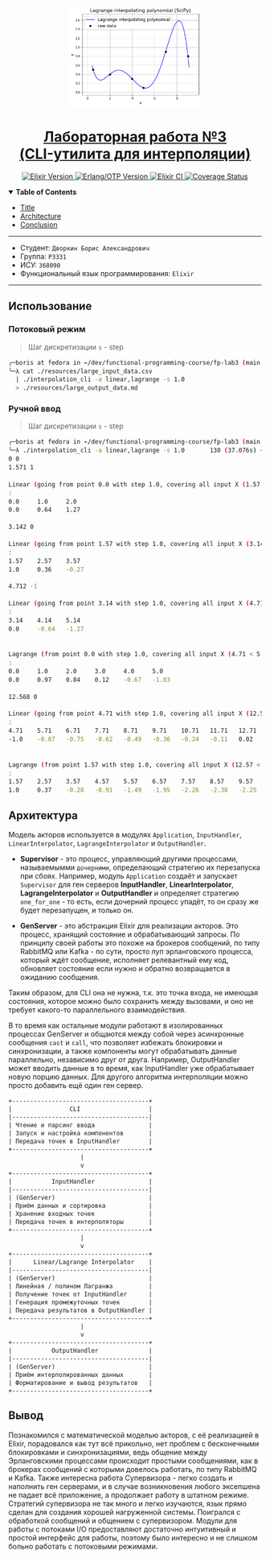 <p align="center">
  <a href="https://github.com/Imtjl/fp-interpolation-cli">
    <picture>
      <img src="resources/logo.png" height="200">
    </picture>
<h1 align="center">
  Лабораторная работа №3<br>
  (CLI-утилита для интерполяции)
</h1>

  </a>
</p>

<p align="center">  
 <a aria-label="Elixir Version" href="https://elixir-lang.org/">
  <img alt="Elixir Version" src="https://img.shields.io/badge/Elixir-1.15.7-purple?style=for-the-badge&labelColor=000000&logo=elixir&logoColor=white">
</a>
<a aria-label="Erlang/OTP Version" href="https://www.erlang.org/">
  <img alt="Erlang/OTP Version" src="https://img.shields.io/badge/Erlang%2FOTP-26.0-red?style=for-the-badge&labelColor=000000&logo=rocket&logoColor=white">
</a>
<a aria-label="Elixir CI" href="https://github.com/Imtjl/fp-interpolation-cli/actions">
  <img alt="Elixir CI" src="https://img.shields.io/github/actions/workflow/status/Imtjl/fp-interpolation-cli/ci.yml?branch=main&style=for-the-badge&logo=github-actions&labelColor=000000&color=teal">
</a>
  <a aria-label="Coverage Status" href="https://coveralls.io/github/Imtjl/fp-interpolation-cli?branch=main">
    <img alt="Coverage Status" src="https://img.shields.io/coveralls/github/Imtjl/fp-interpolation-cli/main?style=for-the-badge&labelColor=000000&logo=coveralls&color=green">
  </a>
</p>
  
<details open>
   <summary><b>Table of Contents</b></summary>

- [Title](#title)
- [Architecture](#arch)
- [Conclusion](#end)

</details>

---

<a id="title"></a>

- Студент: `Дворкин Борис Александрович`
- Группа: `P3331`
- ИСУ: `368090`
- Функциональный язык программирования: `Elixir`

---

<a id="usage"></a>

## Использование

### Потоковый режим

> Шаг дискретизации `s` - step

```bash
╭─boris at fedora in ⌁/dev/functional-programming-course/fp-lab3 (main ✚5…2)
╰─λ cat ./resources/large_input_data.csv
  | ./interpolation_cli -a linear,lagrange -s 1.0
  > ./resources/large_output_data.md
```

### Ручной ввод

> Шаг дискретизации `s` - step

```bash
╭─boris at fedora in ⌁/dev/functional-programming-course/fp-lab3 (main ✚4…2)
╰─λ ./interpolation_cli -a linear,lagrange -s 1.0       130 (37.076s) < 14:21:11
0 0
1.571 1

Linear (going from point 0.0 with step 1.0, covering all input X (1.57 < 2.0))
:
0.0     1.0     2.0
0.0     0.64    1.27

3.142 0

Linear (going from point 1.57 with step 1.0, covering all input X (3.14 < 3.57))
:
1.57    2.57    3.57
1.0     0.36    -0.27

4.712 -1

Linear (going from point 3.14 with step 1.0, covering all input X (4.71 < 5.14))
:
3.14    4.14    5.14
0.0     -0.64   -1.27


Lagrange (from point 0.0 with step 1.0, covering all input X (4.71 < 5.0))
:
0.0     1.0     2.0     3.0     4.0     5.0
0.0     0.97    0.84    0.12    -0.67   -1.03

12.568 0

Linear (going from point 4.71 with step 1.0, covering all input X (12.57 < 12.71))
:
4.71    5.71    6.71    7.71    8.71    9.71    10.71   11.71   12.71
-1.0    -0.87   -0.75   -0.62   -0.49   -0.36   -0.24   -0.11   0.02


Lagrange (from point 1.57 with step 1.0, covering all input X (12.57 < 12.57))
:
1.57    2.57    3.57    4.57    5.57    6.57    7.57    8.57    9.57    10.57  11.57    12.57
1.0     0.37    -0.28   -0.91   -1.49   -1.95   -2.26   -2.38   -2.25   -1.84  -1.11    0.0
```

<a id="arch"></a>

## Архитектура

Модель акторов используется в модулях `Application`, `InputHandler`,
`LinearInterpolator`, `LagrangeInterpolator` и `OutputHandler`.

- **Supervisor** - это процесс, управляющий другими процессами, называемымми
  `дочерними`, определающий стратегию их перезапуска при сбоях. Например, модуль
  `Application` создаёт и запускает `Supervisor` для ген серверов
  **InputHandler**, **LinearInterpolator**, **LagrangeInterpolator** и
  **OutputHandler** и определяет стратегию `one_for_one` - то есть, если
  дочерний процесс упадёт, то он сразу же будет перезапущен, и только он.

- **GenServer** - это абстракция Elixir для реализации акторов. Это процесс,
  хранящий состояние и обрабатывающий запросы. По принципу своей работы это
  похоже на брокеров сообщений, по типу RabbitMQ или Kafka - по сути, просто луп
  эрланговского процесса, который ждёт сообщение, исполняет релевантный ему код,
  обновляет состояние если нужно и обратно возвращается в ожиданию сообщения.

Таким образом, для CLI она не нужна, т.к. это точка входа, не имеющая состояния,
которое можно было сохранить между вызовами, и оно не требует какого-то
параллельного взаимодействия.

В то время как остальные модули работают в изолированных процессах GenServer и
общаются между собой через асинхронные сообщения `cast` и `call`, что позволяет
избежать блокировки и синхронизации, а также компоненты могут обрабатывать
данные параллельно, независимо друг от друга. Например, OutputHandler может
вводить данные в то время, как InputHandler уже обрабатывает новую порцию
данных. Для другого алгоритма интерполяции можно просто добавить ещё один ген
сервер.

```
+--------------------------------------+
|                CLI                   |
|--------------------------------------|
| Чтение и парсинг ввода               |
| Запуск и настройка компонентов       |
| Передача точек в InputHandler        |
+--------------------------------------+
                    |
                    v
+--------------------------------------+
|           InputHandler               |
|--------------------------------------|
| (GenServer)                          |
| Приём данных и сортировка            |
| Хранение входных точек               |
| Передача точек в интерполяторы       |
+--------------------------------------+
                    |
                    v
+--------------------------------------+
|      Linear/Lagrange Interpolator    |
|--------------------------------------|
| (GenServer)                          |
| Линейная / полином Лагранжа          |
| Получение точек от InputHandler      |
| Генерация промежуточных точек        |
| Передача результатов в OutputHandler |
+--------------------------------------+
                    |
                    v
+--------------------------------------+
|           OutputHandler              |
|--------------------------------------|
| (GenServer)                          |
| Приём интерполированных данных       |
| Форматирование и вывод результатов   |
+--------------------------------------+
```

<a id="end"></a>

## Вывод

Познакомился с математической моделью акторов, с её реализацией в Elixir,
порадовался как тут всё прикольно, нет проблем с бесконечными блокировками и
синхронизациями, ведь общение между Эрланговскими процессами происходит простыми
сообщениями, как в брокерах сообщений с которыми довелось работать, по типу
RabbitMQ и Kafka. Также интересна работа Супервизора - легко создать и наполнить
ген серверами, и в случае возникновения любого эксепшена не падает всё
приложение, а продолжает работу в штатном режиме. Стратегий супервизора не так
много и легко изучаются, язык прямо сделан для создания хорошей нагруженной
системы. Поигрался с обработкой сообщений и общением с супервизором. Модули для
работы с потоками I/O предоставляют достаточно интуитивный и простой интерфейс
для работы, поэтому было интересно и не слишком больно работать с потоковыми
режимами.
